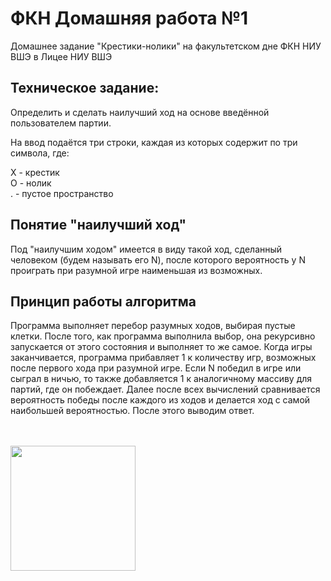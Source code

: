 # ФКН Домашняя работа №1
Домашнее задание "Крестики-нолики" на факультетском дне ФКН НИУ ВШЭ в Лицее НИУ ВШЭ

## Техническое задание:
<p>Определить и сделать наилучший ход на основе введённой пользователем партии.</p>
<p>На ввод подаётся три строки, каждая из которых содержит по три символа, где:</p>
X - крестик<br>
O - нолик<br>
. - пустое пространство<br>

## Понятие "наилучший ход"
Под "наилучшим ходом" имеется в виду такой ход, сделанный человеком (будем называть его N), после которого вероятность у N проиграть при разумной игре наименьшая из возможных.

## Принцип работы алгоритма
Программа выполняет перебор разумных ходов, выбирая пустые клетки. После того, как программа выполнила выбор, она рекурсивно запускается от этого состояния и выполняет то же самое. Когда игры заканчивается, программа прибавляет 1 к количеству игр, возможных после первого хода при разумной игре. Если N победил в игре или сыграл в ничью, то также добавляется 1 к аналогичному массиву для партий, где он побеждает. Далее после всех вычислений сравнивается вероятность победы после каждого из ходов и делается ход с самой наибольшей вероятностью. После этого выводим ответ.

<br><br>
<img src="https://downloader.disk.yandex.ru/preview/6e895cefcdaee42341f7635f19a0c547dd64c4acb4dcf7b8fff9be055e8a3554/673a751e/GJna8uKY0SvRp04hnG0zivnX1i5fbvF4S65_guEdF4yVt9fLRDLb0JCXU6MGJxcrguCqgLTDktVWUwwBw0HVzw%3D%3D?uid=0&filename=bb6bbadfe2b4c6c956cd580eca997343.jpg&disposition=inline&hash=&limit=0&content_type=image%2Fjpeg&owner_uid=0&tknv=v2&size=2048x2048" width=200>
